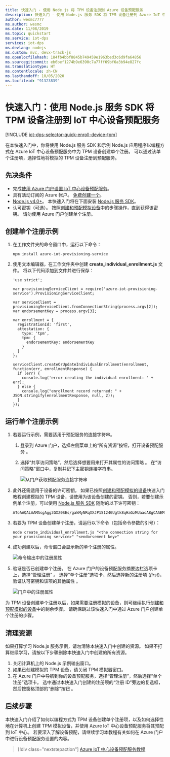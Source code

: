 ```yaml
---
title: 快速入门 - 使用 Node.js 将 TPM 设备注册到 Azure 设备预配服务
description: 快速入门 - 使用 Node.js 服务 SDK 将 TPM 设备注册到 Azure IoT 中心设备预配服务 (DPS)。 本快速入门使用单独注册。
author: wesmc7777
ms.author: wesmc
ms.date: 11/08/2019
ms.topic: quickstart
ms.service: iot-dps
services: iot-dps
ms.devlang: nodejs
ms.custom: mvc, devx-track-js
ms.openlocfilehash: 184fb4bbf8845b749459e1963bed3c6d9fa64856
ms.sourcegitcommit: eb6bef1274b9e6390c7a77ff69bf6a3b94e827fc
ms.translationtype: HT
ms.contentlocale: zh-CN
ms.lasthandoff: 10/05/2020
ms.locfileid: "91323839"
---
```

# <a name="quickstart-enroll-tpm-device-to-iot-hub-device-provisioning-service-using-nodejs-service-sdk"></a>快速入门：使用 Node.js 服务 SDK 将 TPM 设备注册到 IoT 中心设备预配服务

[!INCLUDE [iot-dps-selector-quick-enroll-device-tpm](../../includes/iot-dps-selector-quick-enroll-device-tpm.md)]

在本快速入门中，你将使用 Node.js 服务 SDK 和示例 Node.js 应用程序以编程方式在 Azure IoT 中心设备预配服务中为 TPM 设备创建单个注册。 可以通过该单个注册项，选择性地将模拟的 TPM 设备注册到预配服务。

## <a name="prerequisites"></a>先决条件

- 完成[使用 Azure 门户设置 IoT 中心设备预配服务](./quick-setup-auto-provision.md)。
- 具有活动订阅的 Azure 帐户。 [免费创建一个](https://azure.microsoft.com/free/?ref=microsoft.com&utm_source=microsoft.com&utm_medium=docs&utm_campaign=visualstudio)。
- [Node.js v4.0+](https://nodejs.org)。 本快速入门将在下面安装 [Node.js 服务 SDK](https://github.com/Azure/azure-iot-sdk-node)。
- 认可密钥（可选）。 按照[创建和预配模拟设备](quick-create-simulated-device.md)中的步骤操作，直到获得该密钥。 请勿使用 Azure 门户创建单个注册。

## <a name="create-the-individual-enrollment-sample"></a>创建单个注册示例 

 
1. 在工作文件夹的命令窗口中，运行以下命令：
  
    ```cmd\sh
    npm install azure-iot-provisioning-service
    ```  

2. 使用文本编辑器，在工作文件夹中创建 **create_individual_enrollment.js** 文件。 将以下代码添加到文件并进行保存：

    ```
    'use strict';

    var provisioningServiceClient = require('azure-iot-provisioning-service').ProvisioningServiceClient;

    var serviceClient = provisioningServiceClient.fromConnectionString(process.argv[2]);
    var endorsementKey = process.argv[3];

    var enrollment = {
      registrationId: 'first',
      attestation: {
        type: 'tpm',
        tpm: {
          endorsementKey: endorsementKey
        }
      }
    };

    serviceClient.createOrUpdateIndividualEnrollment(enrollment, function(err, enrollmentResponse) {
      if (err) {
        console.log('error creating the individual enrollment: ' + err);
      } else {
        console.log("enrollment record returned: " + JSON.stringify(enrollmentResponse, null, 2));
      }
    });
    ```

## <a name="run-the-individual-enrollment-sample"></a>运行单个注册示例
  
1. 若要运行示例，需要适用于预配服务的连接字符串。 
    1. 登录到 Azure 门户，选择左侧菜单上的“所有资源”按钮，打开设备预配服务  。 
    2. 选择“共享访问策略”，然后选择想要用来打开其属性的访问策略  。 在“访问策略”窗口中，复制并记下主密钥连接字符串。  

       ![从门户获取预配服务连接字符串](./media/quick-enroll-device-tpm-node/get-service-connection-string.png) 


2. 此外还需适用于设备的许可密钥。 如果已按照[创建和预配模拟的设备](quick-create-simulated-device.md)快速入门教程创建模拟的 TPM 设备，请使用为该设备创建的密钥。 否则，若要创建示例单个注册，可以使用 [Node.js 服务 SDK](https://github.com/Azure/azure-iot-sdk-node) 随附的以下许可密钥：

    ```
    AToAAQALAAMAsgAgg3GXZ0SEs/gakMyNRqXXJP1S124GUgtk8qHaGzMUaaoABgCAAEMAEAgAAAAAAAEAxsj2gUScTk1UjuioeTlfGYZrrimExB+bScH75adUMRIi2UOMxG1kw4y+9RW/IVoMl4e620VxZad0ARX2gUqVjYO7KPVt3dyKhZS3dkcvfBisBhP1XH9B33VqHG9SHnbnQXdBUaCgKAfxome8UmBKfe+naTsE5fkvjb/do3/dD6l4sGBwFCnKRdln4XpM03zLpoHFao8zOwt8l/uP3qUIxmCYv9A7m69Ms+5/pCkTu/rK4mRDsfhZ0QLfbzVI6zQFOKF/rwsfBtFeWlWtcuJMKlXdD8TXWElTzgh7JS4qhFzreL0c1mI0GCj+Aws0usZh7dLIVPnlgZcBhgy1SSDQMQ==
    ```

3. 若要为 TPM 设备创建单个注册，请运行以下命令（包括命令参数的引号）：
 
     ```cmd\sh
     node create_individual_enrollment.js "<the connection string for your provisioning service>" "<endorsement key>"
     ```
 
3. 成功创建以后，命令窗口会显示新的单个注册的属性。

    ![命令输出中的注册属性](./media/quick-enroll-device-tpm-node/output.png) 

4. 验证是否已创建单个注册。 在 Azure 门户的设备预配服务摘要边栏选项卡上，选择“管理注册”  。 选择“单个注册”选项卡，然后选择新的注册项 (*first*)，验证认可密钥和该项的其他属性  。

    ![门户中的注册属性](./media/quick-enroll-device-tpm-node/verify-enrollment-portal.png) 
 
为 TPM 设备创建单个注册以后，如果需要注册模拟的设备，则可继续执行[创建和预配模拟的设备](quick-create-simulated-device.md)中的剩余步骤。 请确保跳过该快速入门中通过 Azure 门户创建单个注册的步骤。

## <a name="clean-up-resources"></a>清理资源
如果打算学习 Node.js 服务示例，请勿清除本快速入门中创建的资源。 如果不打算继续学习，请按以下步骤删除本快速入门中创建的所有资源。

1. 关闭计算机上的 Node.js 示例输出窗口。
1. 如果已创建模拟的 TPM 设备，请关闭 TPM 模拟器窗口。
2. 在 Azure 门户中导航到你的设备预配服务，选择“管理注册”，然后选择“单个注册”选项卡。   选中通过本快速入门创建的注册项的“注册 ID”旁边的复选框，然后按窗格顶部的“删除”按钮   。 
 
## <a name="next-steps"></a>后续步骤
本快速入门介绍了如何以编程方式为 TPM 设备创建单个注册项，以及如何选择性地在计算机上创建 TPM 模拟设备，并使用 Azure IoT 中心设备预配服务将其预配到 IoT 中心。 若要深入了解设备预配，请继续学习本教程有关如何在 Azure 门户中进行设备预配服务设置的内容。 
 
> [!div class="nextstepaction"]
> [Azure IoT 中心设备预配服务教程](./tutorial-set-up-cloud.md)